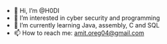 - 👋 Hi, I’m @H0DI
- 👀 I’m interested in cyber security and programming 
- 🌱 I’m currently learning Java, assembly, C and SQL
- 📫 How to reach me: amit.oreg04@gmail.com

<!---
H0DI/H0DI is a ✨ special ✨ repository because its `README.md` (this file) appears on your GitHub profile.
You can click the Preview link to take a look at your changes.
--->
